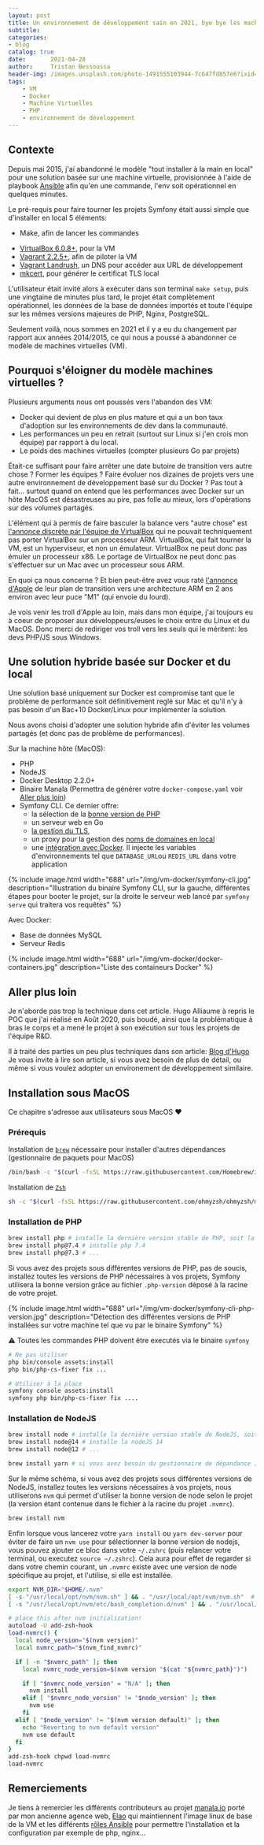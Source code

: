 ```yaml
---
layout: post
title: Un environnement de développement sain en 2021, bye bye les machines virtuelles (VM), bonjour Docker en mode hybride
subtitle: 
categories:
- blog
catalog: true
date:       2021-04-28
author:     Tristan Bessoussa
header-img: /images.unsplash.com/photo-1491555103944-7c647fd857e6?ixid=MXwxMjA3fDB8MHxwaG90by1wYWdlfHx8fGVufDB8fHw%3D&ixlib=rb-1.2.1&auto=format&fit=crop&w=1950&q=80
tags:
    - VM
    - Docker
    - Machine Virtuelles
    - PHP
    - environnement de développement
---
```




## Contexte

Depuis mai 2015, j'ai abandonné le modèle "tout installer à la main en local" pour une solution basée sur une machine virtuelle, provisionnée à l'aide de playbook [Ansible](https://www.ansible.com/) afin qu'en une commande, l'env soit opérationnel en quelques minutes.

Le pré-requis pour faire tourner les projets Symfony était aussi simple que d'installer en local 5 éléments:

* Make, afin de lancer les commandes
- [VirtualBox 6.0.8+](https://www.virtualbox.org/wiki/Downloads), pour la VM
- [Vagrant 2.2.5+](https://www.vagrantup.com/downloads.html), afin de piloter la VM
- [Vagrant Landrush](https://github.com/vagrant-landrush/landrush), un DNS pour accéder aux URL de développement
- [mkcert](https://github.com/FiloSottile/mkcert), pour générer le certificat TLS local

L'utilisateur était invité alors à exécuter dans son terminal `make setup`, puis une vingtaine de minutes plus tard, le projet était complètement opérationnel, les données de la base de données importés et toute l'équipe sur les mêmes versions majeures de PHP, Nginx, PostgreSQL.

Seulement voilà, nous sommes en 2021 et il y a eu du changement par rapport aux années 2014/2015, ce qui nous a poussé à abandonner ce modèle de machines virtuelles (VM).

## Pourquoi s'éloigner du modèle machines virtuelles ?

Plusieurs arguments nous ont poussés vers l'abandon des VM: 
* Docker qui devient de plus en plus mature et qui a un bon taux d'adoption sur les environnements de dev dans la communauté.
* Les performances un peu en retrait (surtout sur Linux si j'en crois mon équipe) par rapport à du local.
* Le poids des machines virtuelles (compter plusieurs Go par projets)

Était-ce suffisant pour faire arrêter une date butoire de transition vers autre chose ? Former les équipes ? Faire évoluer nos dizaines de projets vers une autre environnement de développement basé sur du Docker ? Pas tout à fait... surtout quand on entend que les performances avec Docker sur un hôte MacOS est désastreuses au pire, pas folle au mieux, lors d'opérations sur des volumes partagés.

L'élément qui à permis de faire basculer la balance vers "autre chose" est [l'annonce discrète par l'équipe de VirtualBox](https://forums.virtualbox.org/viewtopic.php?f=8&t=98742#wrap) qui ne pouvait techniquement pas porter VirtualBox sur un processeur ARM. VirtualBox, qui fait tourner la VM, est un hyperviseur, et non un émulateur. VirtualBox ne peut donc pas émuler un processeur x86. Le portage de VirtualBox ne peut donc pas s'effectuer sur un Mac avec un processeur sous ARM.

En quoi ça nous concerne ? Et bien peut-être avez vous raté [l'annonce d'Apple](https://nr.apple.com/dE7O5p9q0t) de leur plan de transition vers une architecture ARM en 2 ans environ avec leur puce "M1" (qui envoie du lourd).

Je vois venir les troll d'Apple au loin, mais dans mon équipe, j'ai toujours eu à coeur de proposer aux développeurs/euses le choix entre du Linux et du MacOS. Donc merci de rediriger vos troll vers les seuls qui le méritent: les devs PHP/JS sous Windows.


## Une solution hybride basée sur Docker et du local

Une solution basé uniquement sur Docker est compromise tant que le problème de performance soit définitivement reglé sur Mac et qu'il n'y à pas besoin d'un Bac+10 Docker/Linux pour implémenter la solution.

Nous avons choisi d'adopter une solution hybride afin d'éviter les volumes partagés (et donc pas de problème de performances). 

Sur la machine hôte (MacOS):
* PHP
* NodeJS
* Docker Desktop 2.2.0+
* Binaire Manala (Permettra de générer votre `docker-compose.yaml` voir [Aller plus loin](#aller-plus-loin))
* Symfony CLI. Ce dernier offre:
  *  la sélection de la [bonne version de PHP](https://symfony.com/doc/current/setup/symfony_server.html#selecting-a-different-php-version)
  *  un serveur web en Go
  *  [la gestion du TLS](https://symfony.com/doc/current/setup/symfony_server.html#enabling-tls), 
  *  un proxy pour la gestion des [noms de domaines en local](https://symfony.com/doc/current/setup/symfony_server.html#local-domain-names)
  *  une [intégration avec Docker](https://symfony.com/doc/current/setup/symfony_server.html#docker-integration). Il injecte les variables d'environnements tel que `DATABASE_URL`ou `REDIS_URL` dans votre application

{% include image.html width="688" url="/img/vm-docker/symfony-cli.jpg" description="Illustration du binaire Symfony CLI, sur la gauche, différentes étapes pour booter le projet, sur la droite le serveur web lancé par `symfony serve` qui traitera vos requêtes" %}


Avec Docker: 
* Base de données MySQL
* Serveur Redis

{% include image.html width="688" url="/img/vm-docker/docker-containers.jpg" description="Liste des containeurs Docker" %}

## Aller plus loin

Je n'aborde pas trop la technique dans cet article. Hugo Alliaume à repris le POC que j'ai réalisé en Août 2020, puis boudé, ainsi que la problématique à bras le corps et a mené le projet à son exécution sur tous les projets de l'équipe R&D. 

Il à traité des parties un peu plus techniques dans son article: [Blog d'Hugo](https://hugo.alliau.me/)
Je vous invite à lire son article, si vous avez besoin de plus de détail, ou même si vous voulez adopter un environement de développement similaire.

## Installation sous MacOS

Ce chapitre s'adresse aux utilisateurs sous MacOS ❤️

### Prérequis

Installation de [`brew`](https://brew.sh/index_fr) nécessaire pour installer d'autres dépendances (gestionnaire de paquets pour MacOS)

```bash
/bin/bash -c "$(curl -fsSL https://raw.githubusercontent.com/Homebrew/install/HEAD/install.sh)"
```

Installation de [`Zsh`](https://ohmyz.sh/#install)

```bash
sh -c "$(curl -fsSL https://raw.githubusercontent.com/ohmyzsh/ohmyzsh/master/tools/install.sh)"
```


### Installation de PHP

```bash 
brew install php # installe la dernière version stable de PHP, soit la version 8.0.x à l'heure ou j'écris cet article.
brew install php@7.4 # installe php 7.4
brew install php@7.3 # ...
```

Si vous avez des projets sous différentes versions de PHP, pas de soucis, installez toutes les versions de PHP nécessaires à vos projets, Symfony utilisera la bonne version grâce au fichier `.php-version` déposé à la racine de votre projet.

{% include image.html width="688" url="/img/vm-docker/symfony-cli-php-version.jpg" description="Détection des différentes versions de PHP installées sur votre machine tel que vu par le binaire Symfony" %}

⚠️ Toutes les commandes PHP doivent être executés via le binaire `symfony` 

```bash
# Ne pas utiliser
php bin/console assets:install
php bin/php-cs-fixer fix ...

# Utiliser à la place
symfony console assets:install
symfony php bin/php-cs-fixer fix ....
```

### Installation de NodeJS

```bash 
brew install node # installe la dernière version stable de NodeJS, soit la version 16.0.x à l'heure ou j'écris cet article.
brew install node@14 # installe la nodeJS 14
brew install node@12 # ...

brew install yarn # si vous avez besoin du gestionnaire de dépandance JS Yarn
```

Sur le même schéma, si vous avez des projets sous différentes versions de NodeJS, installez toutes les versions nécessaires à vos projets, nous utiliserons `nvm` qui permet d'utiliser la bonne version de node selon le projet (la version étant contenue dans le fichier à la racine du projet `.nvmrc`).

```bash 
brew install nvm
```

Enfin lorsque vous lancerez votre `yarn install` ou `yarn dev-server` pour éviter de faire un `nvm use` pour sélectionner la bonne version de nodejs, vous pouvez ajouter ce bloc dans votre `~/.zshrc` (puis relancer votre terminal, ou executez `source ~/.zshrc`). Cela aura pour effet de regarder si dans votre chemin courant, un `.nvmrc` existe avec une version de node spécifique au projet, et l'utilise, si elle est installée.

```bash
export NVM_DIR="$HOME/.nvm"
[ -s "/usr/local/opt/nvm/nvm.sh" ] && . "/usr/local/opt/nvm/nvm.sh"  # This loads nvm
[ -s "/usr/local/opt/nvm/etc/bash_completion.d/nvm" ] && . "/usr/local/opt/nvm/etc/bash_completion.d/nvm"  # This loads nvm bash_completion

# place this after nvm initialization!
autoload -U add-zsh-hook
load-nvmrc() {
  local node_version="$(nvm version)"
  local nvmrc_path="$(nvm_find_nvmrc)"

  if [ -n "$nvmrc_path" ]; then
    local nvmrc_node_version=$(nvm version "$(cat "${nvmrc_path}")")

    if [ "$nvmrc_node_version" = "N/A" ]; then
      nvm install
    elif [ "$nvmrc_node_version" != "$node_version" ]; then
      nvm use
    fi
  elif [ "$node_version" != "$(nvm version default)" ]; then
    echo "Reverting to nvm default version"
    nvm use default
  fi
}
add-zsh-hook chpwd load-nvmrc
load-nvmrc
```


## Remerciements

Je tiens à remercier les différents contributeurs au projet [manala.io]([manala.io](https://www.manala.io/)) porté par mon ancienne agence web, [Elao](https://www.elao.com/) qui maintiennent l'image linux de base de la VM et les différents [rôles Ansible](https://github.com/manala/ansible-roles) pour permettre l'installation et la configuration par exemple de php, nginx... 